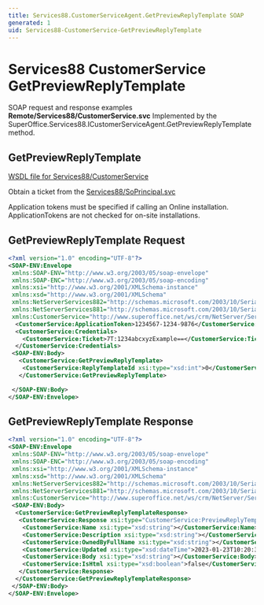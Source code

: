 ```yaml
---
title: Services88.CustomerServiceAgent.GetPreviewReplyTemplate SOAP
generated: 1
uid: Services88-CustomerService-GetPreviewReplyTemplate
---
```


# Services88 CustomerService GetPreviewReplyTemplate

SOAP request and response examples **Remote/Services88/CustomerService.svc**
Implemented by the <see cref="M:SuperOffice.Services88.ICustomerServiceAgent.GetPreviewReplyTemplate">SuperOffice.Services88.ICustomerServiceAgent.GetPreviewReplyTemplate</see> method.

## GetPreviewReplyTemplate





[WSDL file for Services88/CustomerService](../Services88-CustomerService.md)

Obtain a ticket from the [Services88/SoPrincipal.svc](../SoPrincipal/index.md)

Application tokens must be specified if calling an Online installation. ApplicationTokens are not checked for on-site installations.

## GetPreviewReplyTemplate Request

```xml
<?xml version="1.0" encoding="UTF-8"?>
<SOAP-ENV:Envelope
 xmlns:SOAP-ENV="http://www.w3.org/2003/05/soap-envelope"
 xmlns:SOAP-ENC="http://www.w3.org/2003/05/soap-encoding"
 xmlns:xsi="http://www.w3.org/2001/XMLSchema-instance"
 xmlns:xsd="http://www.w3.org/2001/XMLSchema"
 xmlns:NetServerServices882="http://schemas.microsoft.com/2003/10/Serialization/Arrays"
 xmlns:NetServerServices881="http://schemas.microsoft.com/2003/10/Serialization/"
 xmlns:CustomerService="http://www.superoffice.net/ws/crm/NetServer/Services88">
  <CustomerService:ApplicationToken>1234567-1234-9876</CustomerService:ApplicationToken>
  <CustomerService:Credentials>
    <CustomerService:Ticket>7T:1234abcxyzExample==</CustomerService:Ticket>
  </CustomerService:Credentials>
 <SOAP-ENV:Body>
   <CustomerService:GetPreviewReplyTemplate>
    <CustomerService:ReplyTemplateId xsi:type="xsd:int">0</CustomerService:ReplyTemplateId>
   </CustomerService:GetPreviewReplyTemplate>

 </SOAP-ENV:Body>
</SOAP-ENV:Envelope>

```


## GetPreviewReplyTemplate Response

```xml
<?xml version="1.0" encoding="UTF-8"?>
<SOAP-ENV:Envelope
 xmlns:SOAP-ENV="http://www.w3.org/2003/05/soap-envelope"
 xmlns:SOAP-ENC="http://www.w3.org/2003/05/soap-encoding"
 xmlns:xsi="http://www.w3.org/2001/XMLSchema-instance"
 xmlns:xsd="http://www.w3.org/2001/XMLSchema"
 xmlns:NetServerServices882="http://schemas.microsoft.com/2003/10/Serialization/Arrays"
 xmlns:NetServerServices881="http://schemas.microsoft.com/2003/10/Serialization/"
 xmlns:CustomerService="http://www.superoffice.net/ws/crm/NetServer/Services88">
 <SOAP-ENV:Body>
  <CustomerService:GetPreviewReplyTemplateResponse>
   <CustomerService:Response xsi:type="CustomerService:PreviewReplyTemplate">
    <CustomerService:Name xsi:type="xsd:string"></CustomerService:Name>
    <CustomerService:Description xsi:type="xsd:string"></CustomerService:Description>
    <CustomerService:OwnedByFullName xsi:type="xsd:string"></CustomerService:OwnedByFullName>
    <CustomerService:Updated xsi:type="xsd:dateTime">2023-01-23T10:20:35Z</CustomerService:Updated>
    <CustomerService:Body xsi:type="xsd:string"></CustomerService:Body>
    <CustomerService:IsHtml xsi:type="xsd:boolean">false</CustomerService:IsHtml>
   </CustomerService:Response>
  </CustomerService:GetPreviewReplyTemplateResponse>
 </SOAP-ENV:Body>
</SOAP-ENV:Envelope>

```

